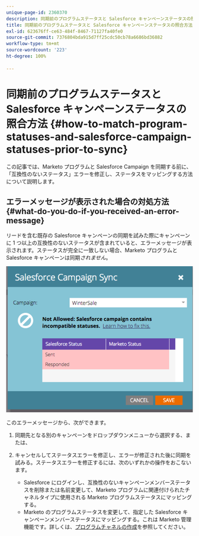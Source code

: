 ```yaml
---
unique-page-id: 2360370
description: 同期前のプログラムステータスと Salesforce キャンペーンステータスの照合方法 - Marketo ドキュメント - 製品ドキュメント
title: 同期前のプログラムステータスと Salesforce キャンペーンステータスの照合方法
exl-id: 623676ff-ce63-484f-8467-71127fa40fe0
source-git-commit: 7376804bda915d7ff25cdc50cb78a6686bd36882
workflow-type: tm+mt
source-wordcount: '223'
ht-degree: 100%

---
```


# 同期前のプログラムステータスと Salesforce キャンペーンステータスの照合方法 {#how-to-match-program-statuses-and-salesforce-campaign-statuses-prior-to-sync}

この記事では、Marketo プログラムと Salesforce Campaign を同期する前に、「互換性のないステータス」エラーを修正し、ステータスをマッピングする方法について説明します。

## エラーメッセージが表示された場合の対処方法 {#what-do-you-do-if-you-received-an-error-message}

リードを含む既存の Salesforce キャンペーンの同期を試みた際にキャンペーンに 1 つ以上の互換性のないステータスが含まれていると、エラーメッセージが表示されます。ステータスが完全に一致しない場合、Marketo プログラムと Salesforce キャンペーンは同期&#x200B;*されません*。

![](assets/image2015-7-22-9-3a23-3a29.png)

このエラーメッセージから、次ができます。

1. 同期先となる別のキャンペーンをドロップダウンメニューから選択する、または、
1. キャンセルしてステータスエラーを修正し、エラーが修正された後に同期を試みる。ステータスエラーを修正するには、次のいずれかの操作をおこないます。

   * Salesforce にログインし、互換性のないキャンペーンメンバーステータスを削除または名前変更して、Marketo プログラムに関連付けられたチャネルタイプに使用される Marketo プログラムステータスにマッピングする。
   * Marketo のプログラムステータスを変更して、指定した Salesforce キャンペーンメンバーステータスにマッピングする。これは Marketo 管理機能です。詳しくは、[プログラムチャネルの作成](/help/marketo/product-docs/administration/tags/create-a-program-channel.md)を参照してください。
